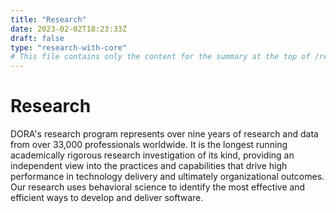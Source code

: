 ```yaml
---
title: "Research"
date: 2023-02-02T18:23:33Z
draft: false
type: "research-with-core"
# This file contains only the content for the summary at the top of /research/ -- the interactive BFD is provided via the research/section.html template
---
```


# Research
DORA's research program represents over nine years of research and data from over 33,000 professionals worldwide. It is the longest running academically rigorous research investigation of its kind, providing an independent view into the practices and capabilities that drive high performance in technology delivery and ultimately organizational outcomes. Our research uses behavioral science to identify the most effective and efficient ways to develop and deliver software.